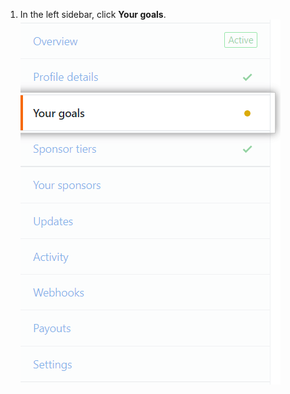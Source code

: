1. In the left sidebar, click **Your goals**.
![Your goals tab](/assets/images/help/sponsors/your-goals-tab.png)
